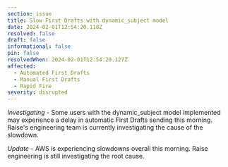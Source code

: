 ```yaml
---
section: issue
title: Slow First Drafts with dynamic_subject model
date: 2024-02-01T12:54:20.118Z
resolved: false
draft: false
informational: false
pin: false
resolvedWhen: 2024-02-01T12:54:20.127Z
affected:
  - Automated First Drafts
  - Manual First Drafts
  - Rapid Fire
severity: disrupted
---
```

*Investigating* - Some users with the dynamic_subject model implemented may experience a delay in automatic First Drafts sending this morning. Raise's engineering team is currently investigating the cause of the slowdown.

*Update* - AWS is experiencing slowdowns overall this morning. Raise engineering is still investigating the root cause.